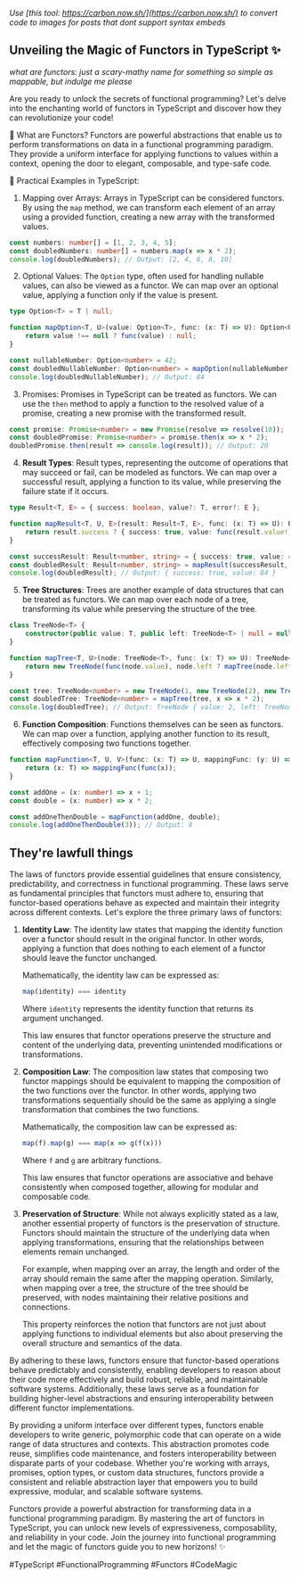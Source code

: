 
*Use [this tool: https://carbon.now.sh/](https://carbon.now.sh/) to convert code to images for posts that dont support syntax embeds*

## Unveiling the Magic of Functors in TypeScript ✨

*what are functors: just a scary-mathy name for something so simple as mappable, but indulge me please*

Are you ready to unlock the secrets of functional programming? Let's delve into the enchanting world of functors in TypeScript and discover how they can revolutionize your code!

🌟 What are Functors?
Functors are powerful abstractions that enable us to perform transformations on data in a functional programming paradigm. They provide a uniform interface for applying functions to values within a context, opening the door to elegant, composable, and type-safe code.

🚀 Practical Examples in TypeScript:
1. Mapping over Arrays: Arrays in TypeScript can be considered functors. By using the `map` method, we can transform each element of an array using a provided function, creating a new array with the transformed values.

```ts
const numbers: number[] = [1, 2, 3, 4, 5];
const doubledNumbers: number[] = numbers.map(x => x * 2);
console.log(doubledNumbers); // Output: [2, 4, 6, 8, 10]
```

2. Optional Values: The `Option` type, often used for handling nullable values, can also be viewed as a functor. We can map over an optional value, applying a function only if the value is present.

```ts
type Option<T> = T | null;

function mapOption<T, U>(value: Option<T>, func: (x: T) => U): Option<U> {
    return value !== null ? func(value) : null;
}

const nullableNumber: Option<number> = 42;
const doubledNullableNumber: Option<number> = mapOption(nullableNumber, x => x * 2);
console.log(doubledNullableNumber); // Output: 84

```

3. Promises: Promises in TypeScript can be treated as functors. We can use the `then` method to apply a function to the resolved value of a promise, creating a new promise with the transformed result.

```ts
const promise: Promise<number> = new Promise(resolve => resolve(10));
const doubledPromise: Promise<number> = promise.then(x => x * 2);
doubledPromise.then(result => console.log(result)); // Output: 20
```

4. **Result Types**: Result types, representing the outcome of operations that may succeed or fail, can be modeled as functors. We can map over a successful result, applying a function to its value, while preserving the failure state if it occurs.

```ts
type Result<T, E> = { success: boolean, value?: T, error?: E };

function mapResult<T, U, E>(result: Result<T, E>, func: (x: T) => U): Result<U, E> {
    return result.success ? { success: true, value: func(result.value!) } : { success: false, error: result.error };
}

const successResult: Result<number, string> = { success: true, value: 42 };
const doubledResult: Result<number, string> = mapResult(successResult, x => x * 2);
console.log(doubledResult); // Output: { success: true, value: 84 }
```

5. **Tree Structures**: Trees are another example of data structures that can be treated as functors. We can map over each node of a tree, transforming its value while preserving the structure of the tree.

```ts
class TreeNode<T> {
    constructor(public value: T, public left: TreeNode<T> | null = null, public right: TreeNode<T> | null = null) {}
}

function mapTree<T, U>(node: TreeNode<T>, func: (x: T) => U): TreeNode<U> {
    return new TreeNode(func(node.value), node.left ? mapTree(node.left, func) : null, node.right ? mapTree(node.right, func) : null);
}

const tree: TreeNode<number> = new TreeNode(1, new TreeNode(2), new TreeNode(3));
const doubledTree: TreeNode<number> = mapTree(tree, x => x * 2);
console.log(doubledTree); // Output: TreeNode { value: 2, left: TreeNode { value: 4, left: null, right: null }, right: TreeNode { value: 6, left: null, right: null } }
```

6. **Function Composition**: Functions themselves can be seen as functors. We can map over a function, applying another function to its result, effectively composing two functions together.

```ts
function mapFunction<T, U, V>(func: (x: T) => U, mappingFunc: (y: U) => V): (x: T) => V {
    return (x: T) => mappingFunc(func(x));
}

const addOne = (x: number) => x + 1;
const double = (x: number) => x * 2;

const addOneThenDouble = mapFunction(addOne, double);
console.log(addOneThenDouble(3)); // Output: 8
```

## They're lawfull things

The laws of functors provide essential guidelines that ensure consistency, predictability, and correctness in functional programming. These laws serve as fundamental principles that functors must adhere to, ensuring that functor-based operations behave as expected and maintain their integrity across different contexts. Let's explore the three primary laws of functors:

1. **Identity Law**: The identity law states that mapping the identity function over a functor should result in the original functor. In other words, applying a function that does nothing to each element of a functor should leave the functor unchanged.

   Mathematically, the identity law can be expressed as:
   ```ts
   map(identity) === identity
   ```

   Where `identity` represents the identity function that returns its argument unchanged.

   This law ensures that functor operations preserve the structure and content of the underlying data, preventing unintended modifications or transformations.

2. **Composition Law**: The composition law states that composing two functor mappings should be equivalent to mapping the composition of the two functions over the functor. In other words, applying two transformations sequentially should be the same as applying a single transformation that combines the two functions.

   Mathematically, the composition law can be expressed as:
   ```ts
   map(f).map(g) === map(x => g(f(x)))
   ```

   Where `f` and `g` are arbitrary functions.

   This law ensures that functor operations are associative and behave consistently when composed together, allowing for modular and composable code.

3. **Preservation of Structure**: While not always explicitly stated as a law, another essential property of functors is the preservation of structure. Functors should maintain the structure of the underlying data when applying transformations, ensuring that the relationships between elements remain unchanged.

   For example, when mapping over an array, the length and order of the array should remain the same after the mapping operation. Similarly, when mapping over a tree, the structure of the tree should be preserved, with nodes maintaining their relative positions and connections.

   This property reinforces the notion that functors are not just about applying functions to individual elements but also about preserving the overall structure and semantics of the data.

By adhering to these laws, functors ensure that functor-based operations behave predictably and consistently, enabling developers to reason about their code more effectively and build robust, reliable, and maintainable software systems. Additionally, these laws serve as a foundation for building higher-level abstractions and ensuring interoperability between different functor implementations.

By providing a uniform interface over different types, functors enable developers to write generic, polymorphic code that can operate on a wide range of data structures and contexts. This abstraction promotes code reuse, simplifies code maintenance, and fosters interoperability between disparate parts of your codebase. Whether you're working with arrays, promises, option types, or custom data structures, functors provide a consistent and reliable abstraction layer that empowers you to build expressive, modular, and scalable software systems.

Functors provide a powerful abstraction for transforming data in a functional programming paradigm. By mastering the art of functors in TypeScript, you can unlock new levels of expressiveness, composability, and reliability in your code. Join the journey into functional programming and let the magic of functors guide you to new horizons! ✨

#TypeScript #FunctionalProgramming #Functors #CodeMagic